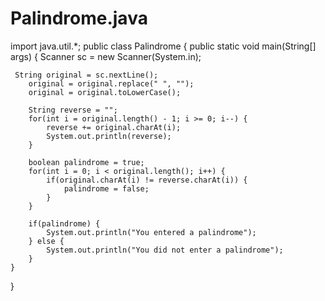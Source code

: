 # Palindrome.java

import java.util.*;
public class Palindrome 
{
    public static void main(String[] args) 
    {
        Scanner sc = new Scanner(System.in);
   
     String original = sc.nextLine();
		original = original.replace(" ", "");
		original = original.toLowerCase();

		String reverse = "";
		for(int i = original.length() - 1; i >= 0; i--) {
			reverse += original.charAt(i);
			System.out.println(reverse);
		}
		
		boolean palindrome = true;
		for(int i = 0; i < original.length(); i++) {
			if(original.charAt(i) != reverse.charAt(i)) {
				palindrome = false;
			}
		}
		
		if(palindrome) {
			System.out.println("You entered a palindrome");
		} else {
			System.out.println("You did not enter a palindrome");
		}
	}
}

